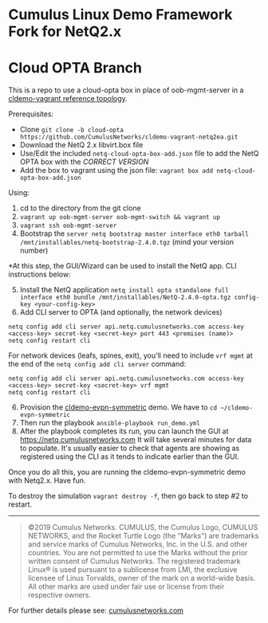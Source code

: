 # Cumulus Linux Demo Framework Fork for NetQ2.x
# Cloud OPTA Branch

This is a repo to use a cloud-opta box in place of oob-mgmt-server in a [cldemo-vagrant reference topology](https://github.com/CumulusNetworks/cldemo-vagrant).

Prerequisites:
* Clone `git clone -b cloud-opta https://github.com/CumulusNetworks/cldemo-vagrant-netq2ea.git`
* Download the NetQ 2.x libvirt.box file
* Use/Edit the included `netq-cloud-opta-box-add.json` file to add the NetQ OPTA box with the *CORRECT VERSION*
* Add the box to vagrant using the json file: `vagrant box add netq-cloud-opta-box-add.json`

Using:
1) cd to the directory from the git clone 
2) `vagrant up oob-mgmt-server oob-mgmt-switch && vagrant up`
3) `vagrant ssh oob-mgmt-server`
4) Bootstrap the `server netq bootstrap master interface eth0 tarball /mnt/installables/netq-bootstrap-2.4.0.tgz` (mind your version number)

*At this step, the GUI/Wizard can be used to install the NetQ app. CLI instructions below: 

5) Install the NetQ application `netq install opta standalone full interface eth0 bundle /mnt/installables/NetQ-2.4.0-opta.tgz config-key <your-config-key>`
6) Add CLI server to OPTA (and optionally, the network devices)

`netq config add cli server api.netq.cumulusnetworks.com access-key <access-key> secret-key <secret-key> port 443 <premises (name)>`  
`netq config restart cli`

For network devices (leafs, spines, exit), you'll need to include `vrf mgmt` at the end of the `netq config add cli server` command:

`netq config add cli server api.netq.cumulusnetworks.com access-key <access-key> secret-key <secret-key> vrf mgmt`  
`netq config restart cli`

6) Provision the [cldemo-evpn-symmetric](https://github.com/CumulusNetworks/cldemo-evpn-symmetric) demo. We have to `cd ~/cldemo-evpn-symmetric`
7) Then run the playbook `ansible-playbook run_demo.yml`
8) After the playbook completes its run, you can launch the GUI at https://netq.cumulusnetworks.com It will take several minutes for data to populate. It's usually easier to check that agents are showing as registered using the CLI as it tends to indicate earlier than the GUI.

Once you do all this, you are running the cldemo-evpn-symmetric demo with Netq2.x. Have fun.

To destroy the simulation `vagrant destroy -f`, then go back to step #2 to restart.

---

>©2019 Cumulus Networks. CUMULUS, the Cumulus Logo, CUMULUS NETWORKS, and the Rocket Turtle Logo 
(the “Marks”) are trademarks and service marks of Cumulus Networks, Inc. in the U.S. and other 
countries. You are not permitted to use the Marks without the prior written consent of Cumulus 
Networks. The registered trademark Linux® is used pursuant to a sublicense from LMI, the exclusive 
licensee of Linus Torvalds, owner of the mark on a world-wide basis. All other marks are used under 
fair use or license from their respective owners.

For further details please see: [cumulusnetworks.com](http://www.cumulusnetworks.com)
